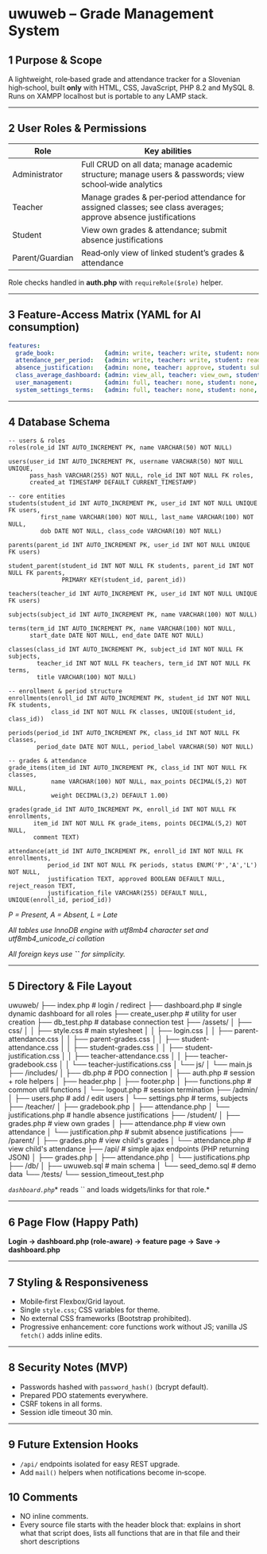 # uwuweb – Grade Management System

## 1 Purpose & Scope

A lightweight, role‑based grade and attendance tracker for a Slovenian high‑school, built **only** with HTML, CSS, JavaScript, PHP 8.2 and MySQL 8. Runs on XAMPP localhost but is portable to any LAMP stack.

---

## 2 User Roles & Permissions

|  Role           |  Key abilities                                                                                                 |
| --------------- | -------------------------------------------------------------------------------------------------------------- |
| Administrator   | Full CRUD on all data; manage academic structure; manage users & passwords; view school‑wide analytics         |
| Teacher         | Manage grades & per‑period attendance for assigned classes; see class averages; approve absence justifications |
| Student         | View own grades & attendance; submit absence justifications                                                    |
| Parent/Guardian | Read‑only view of linked student’s grades & attendance                                                         |

Role checks handled in **auth.php** with `requireRole($role)` helper.

---

## 3 Feature‑Access Matrix (YAML for AI consumption)

```yaml
features:
  grade_book:              {admin: write, teacher: write, student: none, parent: none}
  attendance_per_period:   {admin: write, teacher: write, student: read, parent: read}
  absence_justification:   {admin: none, teacher: approve, student: submit, parent: read}
  class_average_dashboard: {admin: view_all, teacher: view_own, student: view_own, parent: view_own}
  user_management:         {admin: full, teacher: none, student: none, parent: none}
  system_settings_terms:   {admin: full, teacher: none, student: none, parent: none}
```

---

## 4 Database Schema

```
-- users & roles
roles(role_id INT AUTO_INCREMENT PK, name VARCHAR(50) NOT NULL)

users(user_id INT AUTO_INCREMENT PK, username VARCHAR(50) NOT NULL UNIQUE, 
      pass_hash VARCHAR(255) NOT NULL, role_id INT NOT NULL FK roles, 
      created_at TIMESTAMP DEFAULT CURRENT_TIMESTAMP)

-- core entities
students(student_id INT AUTO_INCREMENT PK, user_id INT NOT NULL UNIQUE FK users, 
         first_name VARCHAR(100) NOT NULL, last_name VARCHAR(100) NOT NULL, 
         dob DATE NOT NULL, class_code VARCHAR(10) NOT NULL)

parents(parent_id INT AUTO_INCREMENT PK, user_id INT NOT NULL UNIQUE FK users)

student_parent(student_id INT NOT NULL FK students, parent_id INT NOT NULL FK parents, 
               PRIMARY KEY(student_id, parent_id))

teachers(teacher_id INT AUTO_INCREMENT PK, user_id INT NOT NULL UNIQUE FK users)

subjects(subject_id INT AUTO_INCREMENT PK, name VARCHAR(100) NOT NULL)

terms(term_id INT AUTO_INCREMENT PK, name VARCHAR(100) NOT NULL, 
      start_date DATE NOT NULL, end_date DATE NOT NULL)

classes(class_id INT AUTO_INCREMENT PK, subject_id INT NOT NULL FK subjects, 
        teacher_id INT NOT NULL FK teachers, term_id INT NOT NULL FK terms, 
        title VARCHAR(100) NOT NULL)

-- enrollment & period structure
enrollments(enroll_id INT AUTO_INCREMENT PK, student_id INT NOT NULL FK students, 
            class_id INT NOT NULL FK classes, UNIQUE(student_id, class_id))

periods(period_id INT AUTO_INCREMENT PK, class_id INT NOT NULL FK classes, 
        period_date DATE NOT NULL, period_label VARCHAR(50) NOT NULL)

-- grades & attendance
grade_items(item_id INT AUTO_INCREMENT PK, class_id INT NOT NULL FK classes, 
            name VARCHAR(100) NOT NULL, max_points DECIMAL(5,2) NOT NULL, 
            weight DECIMAL(3,2) DEFAULT 1.00)

grades(grade_id INT AUTO_INCREMENT PK, enroll_id INT NOT NULL FK enrollments, 
       item_id INT NOT NULL FK grade_items, points DECIMAL(5,2) NOT NULL, 
       comment TEXT)

attendance(att_id INT AUTO_INCREMENT PK, enroll_id INT NOT NULL FK enrollments, 
           period_id INT NOT NULL FK periods, status ENUM('P','A','L') NOT NULL, 
           justification TEXT, approved BOOLEAN DEFAULT NULL, reject_reason TEXT, 
           justification_file VARCHAR(255) DEFAULT NULL, UNIQUE(enroll_id, period_id))
```

*P = Present, A = Absent, L = Late*

*All tables use InnoDB engine with utf8mb4 character set and utf8mb4_unicode_ci collation*

*All foreign keys use **``** for simplicity.*

---

## 5 Directory & File Layout

uwuweb/
├── index.php                 # login / redirect
├── dashboard.php             # single dynamic dashboard for all roles
├── create_user.php           # utility for user creation
├── db_test.php               # database connection test
├── /assets/
│   ├── css/
│   │   ├── style.css         # main stylesheet
│   │   ├── login.css
│   │   ├── parent-attendance.css
│   │   ├── parent-grades.css
│   │   ├── student-attendance.css
│   │   ├── student-grades.css
│   │   ├── student-justification.css
│   │   ├── teacher-attendance.css
│   │   ├── teacher-gradebook.css
│   │   └── teacher-justifications.css
│   └── js/
│       └── main.js
├── /includes/
│   ├── db.php                # PDO connection
│   ├── auth.php              # session + role helpers
│   ├── header.php
│   ├── footer.php
│   ├── functions.php         # common util functions
│   └── logout.php            # session termination
├── /admin/
│   ├── users.php             # add / edit users
│   └── settings.php          # terms, subjects
├── /teacher/
│   ├── gradebook.php
│   ├── attendance.php
│   └── justifications.php    # handle absence justifications
├── /student/
│   ├── grades.php            # view own grades
│   ├── attendance.php        # view own attendance
│   └── justification.php     # submit absence justifications
├── /parent/
│   ├── grades.php            # view child's grades
│   └── attendance.php        # view child's attendance
├── /api/                     # simple ajax endpoints (PHP returning JSON)
│   ├── grades.php
│   ├── attendance.php
│   └── justifications.php
├── /db/
│   ├── uwuweb.sql            # main schema
│   └── seed_demo.sql         # demo data
└── /tests/
    └── session_timeout_test.php

*`dashboard.php`*\* reads `` and loads widgets/links for that role.\*

---

## 6 Page Flow (Happy Path)

**Login → dashboard.php (role‑aware) → feature page → Save → dashboard.php**

---

## 7 Styling & Responsiveness

- Mobile‑first Flexbox/Grid layout.
- Single `style.css`; CSS variables for theme.
- No external CSS frameworks (Bootstrap prohibited).
- Progressive enhancement: core functions work without JS; vanilla JS `fetch()` adds inline edits.

---

## 8 Security Notes (MVP)

- Passwords hashed with `password_hash()` (bcrypt default).
- Prepared PDO statements everywhere.
- CSRF tokens in all forms.
- Session idle timeout 30 min.

---

## 9 Future Extension Hooks

- `/api/` endpoints isolated for easy REST upgrade.
- Add `mail()` helpers when notifications become in‑scope.

## 10 Comments
- NO inline comments.
- Every source file starts with the header block that: explains in short what that script does, lists all functions that are in that file and their short descriptions
